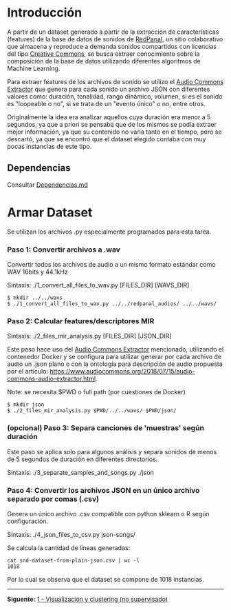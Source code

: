 # Introducción

A partir de un dataset generado a partir de la extracción de características (features) de la base de datos de sonidos de [RedPanal](https://redpanal.org), un sitio colaborativo que almacena y reproduce a demanda sonidos compartidos con licencias del tipo [Creative Commons](https://creativecommons.org/), se busca extraer conocimiento sobre la composición de la base de datos utilizando diferentes algoritmos de Machine Learning.

Para extraer features de los archivos de sonido se utilizo el [Audio Commons Extractor](https://github.com/AudioCommons/ac-audio-extractor) que genera para cada sonido un archivo JSON con diferentes valores como: duración, tonalidad, rango dinámico, volumen, si es el sonido es "loopeable o no", si se trata de un "evento único" o no, entre otros.

Originalmente la idea era analizar aquellos cuya duración era menor a 5 segundos, ya que a priori se pensaba que de los mismos se podía extraer mejor información, ya que su contenido no varia tanto en el tiempo, pero se descartó, ya que se encontró que el dataset elegido contaba con muy pocas instancias de este tipo.

## Dependencias

Consultar [Dependencias.md](Dependencias.md)


# Armar Dataset

Se utilizan los archivos .py especialmente programados para esta tarea.

### Paso 1: Convertir archivos a .wav

Convertir todos los archivos de audio a un mismo formato estándar como WAV 16bits y 44.1kHz

Sintaxis: ./1_convert_all_files_to_wav.py [FILES_DIR] [WAVS_DIR]

    $ mkdir ../../wavs
    $ ./1_convert_all_files_to_wav.py ../../redpanal_audios/ ../../wavs/

### Paso 2: Calcular features/descriptores MIR

Sintaxis: ./2_files_mir_analysis.py [FILES_DIR] [JSON_DIR]

Este paso hace uso del [Audio Commons Extractor](https://github.com/AudioCommons/ac-audio-extractor) mencionado, utilizando el contenedor Docker y se configura para utilizar generar por cada archivo de audio un .json plano o con la ontología para descripción de audio propuesta por el artículo: https://www.audiocommons.org/2018/07/15/audio-commons-audio-extractor.html.

Note: se necesita $PWD o full path (por cuestiones de Docker)

    $ mkdir json
    $ ./2_files_mir_analysis.py $PWD/../../wavs/ $PWD/json/

### (opcional) Paso 3: Separa canciones de 'muestras' según duración

Este paso se aplica solo para algunos análisis y separa sonidos de menos de 5 segundos de duración en diferentes directorios.
 
Sintaxis: ./3_separate_samples_and_songs.py ./json

### Paso 4: Convertir los archivos JSON en un único archivo separado por comas (.csv)

Genera un único archivo .csv compatible con python sklearn o R según configuración.

Sintaxis: ./4_json_files_to_csv.py json-songs/

Se calcula la cantidad de líneas generadas:

    cat snd-dataset-from-plain-json.csv | wc -l
    1018

Por lo cual se observa que el dataset se compone de 1018 instancias.

----------

**Siguente:** [1 - Visualización y clustering (no supervisado)](1%20-%20Visualización%20y%20clustering%20(no%20supervisado).ipynb)